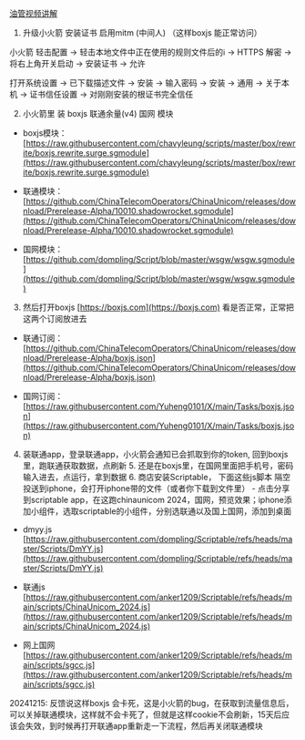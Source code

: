 
[油管视频讲解](https://youtu.be/sOxUdvFYohc)

1. 升级小火箭 安装证书 启用mitm (中间人) （这样boxjs 能正常访问）
    

小火箭 轻击配置 -> 轻击本地文件中正在使用的规则文件后的ℹ️ -> HTTPS 解密 -> 将右上角开关启动 -> 安装证书 -> 允许

打开系统设置 -> 已下载描述文件 -> 安装 -> 输入密码 -> 安装 -> 通用 -> 关于本机 -> 证书信任设置 -> 对刚刚安装的根证书完全信任

2. 小火箭里 装 boxjs 联通余量(v4) 国网 模块

- boxjs模块：[https://raw.githubusercontent.com/chavyleung/scripts/master/box/rewrite/boxjs.rewrite.surge.sgmodule](https://raw.githubusercontent.com/chavyleung/scripts/master/box/rewrite/boxjs.rewrite.surge.sgmodule)
    
- 联通模块： [https://github.com/ChinaTelecomOperators/ChinaUnicom/releases/download/Prerelease-Alpha/10010.shadowrocket.sgmodule](https://github.com/ChinaTelecomOperators/ChinaUnicom/releases/download/Prerelease-Alpha/10010.shadowrocket.sgmodule)
    
- 国网模块： [https://github.com/dompling/Script/blob/master/wsgw/wsgw.sgmodule](https://github.com/dompling/Script/blob/master/wsgw/wsgw.sgmodule)
    

3. 然后打开boxjs [https://boxjs.com](https://boxjs.com) 看是否正常，正常把这两个订阅放进去
    

- 联通订阅： [https://github.com/ChinaTelecomOperators/ChinaUnicom/releases/download/Prerelease-Alpha/boxjs.json](https://github.com/ChinaTelecomOperators/ChinaUnicom/releases/download/Prerelease-Alpha/boxjs.json)
    
- 国网订阅：[https://raw.githubusercontent.com/Yuheng0101/X/main/Tasks/boxjs.json](https://raw.githubusercontent.com/Yuheng0101/X/main/Tasks/boxjs.json)
    

4. 装联通app，登录联通app，小火箭会通知已会抓取到你的token, 回到boxjs里，跑联通获取数据，点刷新 5. 还是在boxjs里，在国网里面把手机号，密码输入进去，点运行，拿到数据 6. 商店安装Scriptable， 下面这些js脚本 隔空投送到iphone，会打开iphone带的文件（或者你下载到文件里） - 点击分享到scriptable app，在这跑chinaunicom 2024，国网，预览效果；iphone添加小组件，选取scriptable的小组件，分别选联通以及国上国网，添加到桌面

- dmyy.js [https://raw.githubusercontent.com/dompling/Scriptable/refs/heads/master/Scripts/DmYY.js](https://raw.githubusercontent.com/dompling/Scriptable/refs/heads/master/Scripts/DmYY.js)
    
- 联通js [https://raw.githubusercontent.com/anker1209/Scriptable/refs/heads/main/scripts/ChinaUnicom_2024.js](https://raw.githubusercontent.com/anker1209/Scriptable/refs/heads/main/scripts/ChinaUnicom_2024.js)
    
- 网上国网 [https://raw.githubusercontent.com/anker1209/Scriptable/refs/heads/main/scripts/sgcc.js](https://raw.githubusercontent.com/anker1209/Scriptable/refs/heads/main/scripts/sgcc.js)
    

20241215: 反馈说这样boxjs 会卡死，这是小火箭的bug，在获取到流量信息后，可以关掉联通模块，这样就不会卡死了，但就是这样cookie不会刷新，15天后应该会失效，到时候再打开联通app重新走一下流程，然后再关闭联通模块